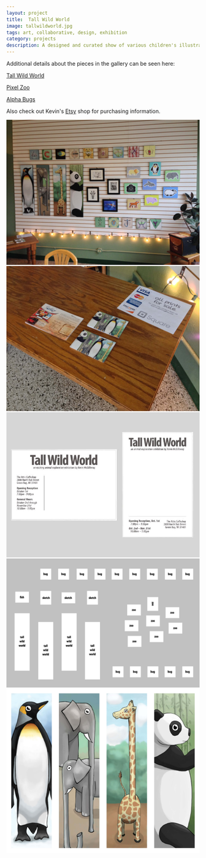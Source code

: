 ```yaml
---
layout: project
title:  Tall Wild World
image: tallwildworld.jpg
tags: art, collaborative, design, exhibition
category: projects
description: A designed and curated show of various children's illustrations, with art by Kevin McGillivray.
---
```

Additional details about the pieces in the gallery can be seen here:

[Tall Wild World](http://kevinmcgillivray.net/tall-wild-world/ "Tall Wild World")

[Pixel Zoo](http://kevinmcgillivray.net/pixel-zoo "Pixel Zoo")

[Alpha Bugs](http://kevinmcgillivray.net/alphabugs/ "Alpha Bugs")

Also check out Kevin's [Etsy](http://www.etsy.com "Etsy") shop for purchasing information.


![tallwildworld_image01](/img/tallwildworld_image01.jpg "Tall Wild World Image 01")
![tallwildworld_image02](/img/tallwildworld_image02.jpg "Tall Wild World Image 02")
![tallwildworld_image03](/img/tallwildworld_image03.jpg "Tall Wild World Image 03")
![tallwildworld_image04](/img/tallwildworld_image04.png "Tall Wild World Image 04")
![tallwildworld_image05](/img/tallwildworld_image05.jpg "Tall Wild World Image 05")